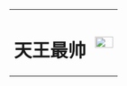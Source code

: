 <table border="0">
  <tr>
    <td width="75%">
      <h1>天王最帅</h1>
    </td>
    <td width="100%">
      <img src="/xuehang.jpg" width="100%">
    </td>
  </tr>
</table>
